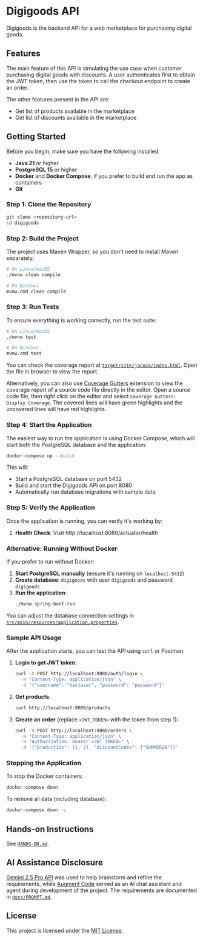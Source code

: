 # Digigoods API

Digigoods is the backend API for a web marketplace for purchasing digital goods.

## Features

The main feature of this API is simulating the use case when customer purchasing digital goods with discounts.
A user authenticates first to obtain the JWT token, then use the token to call the checkout endpoint to create an order.

The other features present in the API are:

- Get list of products available in the marketplace
- Get list of discounts available in the marketplace

## Getting Started

Before you begin, make sure you have the following installed:

- **Java 21** or higher
- **PostgreSQL 15** or higher
- **Docker** and **Docker Compose**, if you prefer to build and run the app as containers
- **Git**

### Step 1: Clone the Repository

```bash
git clone <repository-url>
cd digigoods
```

### Step 2: Build the Project

The project uses Maven Wrapper, so you don't need to install Maven separately:

```bash
# On Linux/macOS
./mvnw clean compile

# On Windows
mvnw.cmd clean compile
```

### Step 3: Run Tests

To ensure everything is working correctly, run the test suite:

```bash
# On Linux/macOS
./mvnw test

# On Windows
mvnw.cmd test
```

You can check the coverage report at [`target/site/jacoco/index.html`](./target/site/jacoco/index.html).
Open the file in browser to view the report.

Alternatively, you can also use [Coverage Gutters](https://marketplace.visualstudio.com/items?itemName=ryanluker.vscode-coverage-gutters) extension to view the coverage report of a source code file directly in the editor.
Open a source code file, then right click on the editor and select `Coverage Gutters: Display Coverage`. The covered lines will have green highlights and the uncovered lines will have red highlights.

### Step 4: Start the Application

The easiest way to run the application is using Docker Compose, which will start both the PostgreSQL database and the application:

```bash
docker-compose up --build
```

This will:

- Start a PostgreSQL database on port 5432
- Build and start the Digigoods API on port 8080
- Automatically run database migrations with sample data

### Step 5: Verify the Application

Once the application is running, you can verify it's working by:

1. **Health Check**: Visit http://localhost:8080/actuator/health

### Alternative: Running Without Docker

If you prefer to run without Docker:

1. **Start PostgreSQL manually** (ensure it's running on `localhost:5432`)
2. **Create database**: `digigoods` with user `digigoods` and password `digigoods`
3. **Run the application**:
   ```bash
   ./mvnw spring-boot:run
   ```

You can adjust the database connection settings in [`src/main/resources/application.properties`](./src/main/resources/application.properties).

### Sample API Usage

After the application starts, you can test the API using `curl` or Postman:

1. **Login to get JWT token**:
   ```bash
   curl -X POST http://localhost:8080/auth/login \
     -H "Content-Type: application/json" \
     -d '{"username": "testuser", "password": "password"}'
   ```

2. **Get products**:
   ```bash
   curl http://localhost:8080/products
   ```

3. **Create an order** (replace `<JWT_TOKEN>` with the token from step 1):
   ```bash
   curl -X POST http://localhost:8080/orders \
     -H "Content-Type: application/json" \
     -H "Authorization: Bearer <JWT_TOKEN>" \
     -d '{"productIds": [1, 2], "discountCodes": ["SUMMER20"]}'
   ```

### Stopping the Application

To stop the Docker containers:

```bash
docker-compose down
```

To remove all data (including database):

```bash
docker-compose down -v
```

## Hands-on Instructions

See [`HANDS-ON.md`](./HANDS-ON.md).

## AI Assistance Disclosure

[Gemini 2.5 Pro API](https://cloud.google.com/vertex-ai/generative-ai/docs/models/gemini/2-5-pro) was used to help brainstorm and refine the requirements, while [Augment Code](https://www.augmentcode.com/) served as an AI chat assistant and agent during development of the project. The requirements are documented in [`docs/PROMPT.md`](./docs/PROMPT.md).

## License

This project is licensed under the [MIT License](./LICENSE.md).
